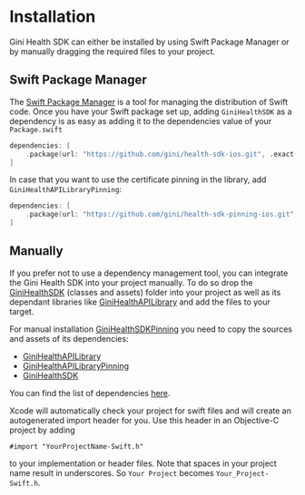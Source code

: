 Installation
=============================

Gini Health SDK can either be installed by using Swift Package Manager or by manually dragging the required files to your project.

## Swift Package Manager

The [Swift Package Manager](https://swift.org/package-manager/)  is a tool for managing the distribution of Swift code.
Once you have your Swift package set up, adding `GiniHealthSDK` as a dependency is as easy as adding it to the dependencies value of your `Package.swift`

```swift
dependencies: [
    .package(url: "https://github.com/gini/health-sdk-ios.git", .exact("3.0.1"))
]
```

In case that you want to use the certificate pinning in the library, add `GiniHealthAPILibraryPinning`:
```swift
dependencies: [
    .package(url: "https://github.com/gini/health-sdk-pinning-ios.git", .exact("3.0.1"))
]
```

## Manually

If you prefer not to use a dependency management tool, you can integrate the Gini Health SDK into your project manually.
To do so drop the [GiniHealthSDK](https://github.com/gini/gini-mobile-ios/tree/main/HealthSDK/GiniHealthSDK) (classes and assets) folder into your project as well as its dependant libraries like [GiniHealthAPILibrary](https://github.com/gini/gini-mobile-ios/tree/main/HealthAPILibrary/GiniHealthAPILibrary) and add the files to your target.

For manual installation [GiniHealthSDKPinning](https://github.com/gini/gini-mobile-ios/tree/main/HealthSDK/GiniHealthSDKPinning) you need to copy the sources and assets of its dependencies:
 - [GiniHealthAPILibrary](https://github.com/gini/gini-mobile-ios/tree/main/HealthAPILibrary/GiniHealthAPILibrary)
 - [GiniHealthAPILibraryPinning](https://github.com/gini/gini-mobile-ios/tree/main/HealthAPILibrary/GiniHealthAPILibraryPinning)
 - [GiniHealthSDK](https://github.com/gini/gini-mobile-ios/tree/main/HealthSDK/GiniHealthSDK)

You can find the list of dependencies [here](https://github.com/gini/gini-mobile-ios/blob/main/HealthSDK/GiniHealthSDKPinning/Package.swift).

Xcode will automatically check your project for swift files and will create an autogenerated import header for you.
Use this header in an Objective-C project by adding

```Obj-C
#import "YourProjectName-Swift.h"
```

to your implementation or header files. Note that spaces in your project name result in underscores. So `Your Project` becomes `Your_Project-Swift.h`.
